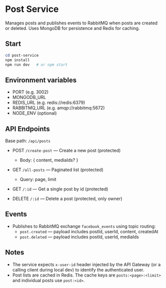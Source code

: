 # Post Service

Manages posts and publishes events to RabbitMQ when posts are created or deleted. Uses MongoDB for persistence and Redis for caching.

## Start

```powershell
cd post-service
npm install
npm run dev   # or npm start
```

## Environment variables

- PORT (e.g. 3002)
- MONGODB_URL
- REDIS_URL (e.g. redis://redis:6379)
- RABBITMQ_URL (e.g. amqp://rabbitmq:5672)
- NODE_ENV (optional)

## API Endpoints

Base path: `/api/posts`

- POST `/create-post` — Create a new post (protected)
  - Body: { content, mediaIds? }

- GET `/all-posts` — Paginated list (protected)
  - Query: page, limit

- GET `/:id` — Get a single post by id (protected)

- DELETE `/:id` — Delete a post (protected, only owner)

## Events

- Publishes to RabbitMQ exchange `facebook_events` using topic routing:
  - `post.created` — payload includes postId, userId, content, createdAt
  - `post.deleted` — payload includes postId, userId, mediaIds

## Notes

- The service expects `x-user-id` header injected by the API Gateway (or a calling client during local dev) to identify the authenticated user.
- Post lists are cached in Redis. The cache keys are `posts:<page>:<limit>` and individual posts use `post:<id>`.
